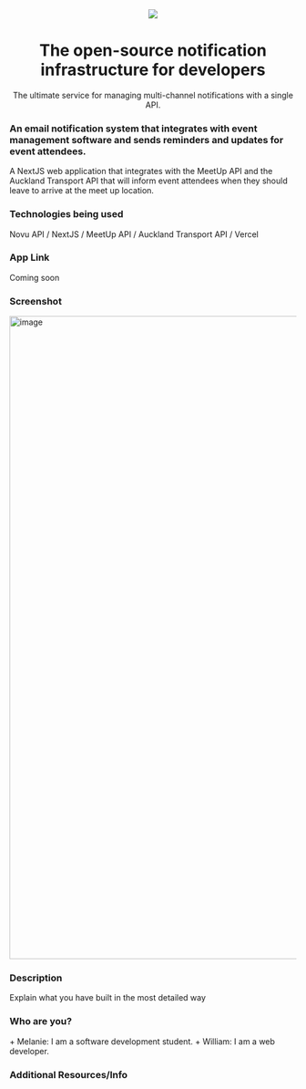 <div align="center">
    <a href="https://connect.novu.co" target="_blank"><img src="https://user-images.githubusercontent.com/100117126/235352632-e3e22d9e-2c8b-43d3-a297-dd8fbd90fc56.png" /></a>
</div>

<h1 align="center">The open-source notification infrastructure for developers</h1>

<div align="center">
The ultimate service for managing multi-channel notifications with a single API.
</div>

<h3>An email notification system that integrates with event management software and sends reminders and updates for event attendees.</h3>
<p>A NextJS web application that integrates with the MeetUp API and the Auckland Transport API that will inform event attendees when they should leave to arrive at the meet up location.</p>

<h3>Technologies being used</h3>
<p>Novu API / NextJS / MeetUp API / Auckland Transport API / Vercel</p>

<h3>App Link</h3>
<p>Coming soon</p>

<h3>Screenshot</h3>
<img width="1128" alt="image" src="https://user-images.githubusercontent.com/100117126/235352769-56544ab6-8b0d-47f9-8788-e363c692a594.png">

<h3>Description</h3>
<p>Explain what you have built in the most detailed way</p>


<h3>Who are you?</h3>
+ Melanie: I am a software development student.
+ William: I am a web developer.

<h3>Additional Resources/Info</h3>
